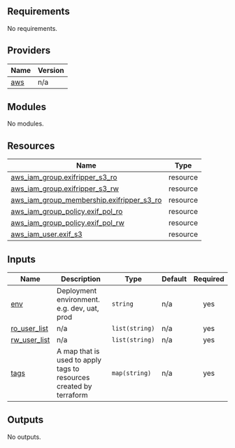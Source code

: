 <!-- BEGIN_TF_DOCS -->
## Requirements

No requirements.

## Providers

| Name | Version |
|------|---------|
| <a name="provider_aws"></a> [aws](#provider\_aws) | n/a |

## Modules

No modules.

## Resources

| Name | Type |
|------|------|
| [aws_iam_group.exifripper_s3_ro](https://registry.terraform.io/providers/hashicorp/aws/latest/docs/resources/iam_group) | resource |
| [aws_iam_group.exifripper_s3_rw](https://registry.terraform.io/providers/hashicorp/aws/latest/docs/resources/iam_group) | resource |
| [aws_iam_group_membership.exifripper_s3_ro](https://registry.terraform.io/providers/hashicorp/aws/latest/docs/resources/iam_group_membership) | resource |
| [aws_iam_group_policy.exif_pol_ro](https://registry.terraform.io/providers/hashicorp/aws/latest/docs/resources/iam_group_policy) | resource |
| [aws_iam_group_policy.exif_pol_rw](https://registry.terraform.io/providers/hashicorp/aws/latest/docs/resources/iam_group_policy) | resource |
| [aws_iam_user.exif_s3](https://registry.terraform.io/providers/hashicorp/aws/latest/docs/resources/iam_user) | resource |

## Inputs

| Name | Description | Type | Default | Required |
|------|-------------|------|---------|:--------:|
| <a name="input_env"></a> [env](#input\_env) | Deployment environment. e.g. dev, uat, prod | `string` | n/a | yes |
| <a name="input_ro_user_list"></a> [ro\_user\_list](#input\_ro\_user\_list) | n/a | `list(string)` | n/a | yes |
| <a name="input_rw_user_list"></a> [rw\_user\_list](#input\_rw\_user\_list) | n/a | `list(string)` | n/a | yes |
| <a name="input_tags"></a> [tags](#input\_tags) | A map that is used to apply tags to resources created by terraform | `map(string)` | n/a | yes |

## Outputs

No outputs.
<!-- END_TF_DOCS -->